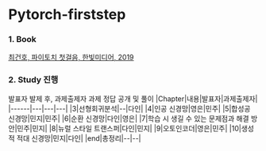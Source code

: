 # Pytorch-firststep


### 1. Book
[최건호, 파이토치 첫걸음, 한빛미디어, 2019](https://www.hanbit.co.kr/store/books/look.php?p_code=B7818450418)

### 2. Study 진행
발표자 발제 후, 과제출제자 과제 정답 공개 및 풀이
|Chapter|내용|발표자|과제출제자|
|------|---|---|---|
|3|선형회귀분석|--|다인|
|4|인공 신경망|영은|민주|
|5|합성공 신경망|민지|민주|
|6|순환 신경망|다인|영은|
|7|학습 시 생길 수 있는 문제점과 해결 방안|민주|민지|
|8|뉴럴 스타일 트랜스퍼|다인|민지|
|9|오토인코더|영은|민주|
|10|생성적 적대 신경망|민지|다인|
|end|총정리|--|--|
